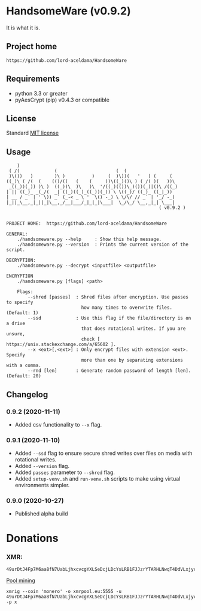 # HandsomeWare (v0.9.2)
It is what it is.

## Project home
```
https://github.com/lord-aceldama/HandsomeWare
```

## Requirements
- python 3.3 or greater
- pyAesCrypt (pip) v0.4.3 or compatible

## License
Standard [MIT license](/LICENSE)


## Usage
```
    )                                                            
 ( /(             (                      (  (                    
 )\())   )        )\ )          )     (  )\))(   '   ) (     (   
((_)\ ( /(  (    (()/((   (    (     ))\((_)()\ ) ( /( )(   ))\  
 _((_))(_)) )\ )  ((_))\  )\   )\  '/((_)(())\_)())(_)|()\ /((_) 
| || ((_)_ _(_/(  _| ((_)((_)_((_))(_)) \ \((_)/ ((_)_ ((_|_))   
| __ / _` | ' \)) _` (_-< _ \ '  \() -_) \ \/\/ // _` | '_/ -_)  
|_||_\__,_|_||_|\__,_/__|___/_|_|_|\___|  \_/\_/ \__,_|_| \___|  
                                                         ( v0.9.2 )


PROJECT HOME:  https://github.com/lord-aceldama/HandsomeWare    

GENERAL:
    ./handsomeware.py --help     : Show this help message.
    ./handsomeware.py --version  : Prints the current version of the script.
    
DECRYPTION:
    ./handsomeware.py --decrypt <inputfile> <outputfile>

ENCRYPTION
    ./handsomeware.py [flags] <path>

    Flags:
        --shred [passes]  : Shred files after encryption. Use passes to specify
                            how many times to overwrite files. (Default: 1)
        --ssd             : Use this flag if the file/directory is on a drive
                            that does rotational writes. If you are unsure,
                            check [ https://unix.stackexchange.com/a/65602 ].
        --x <ext>[,<ext>] : Only encrypt files with extension <ext>. Specify 
                            more than one by separating extensions with a comma.
        --rnd [len]       : Generate random password of length [len]. (Default: 20)
```

## Changelog
### 0.9.2 (2020-11-11)
- Added csv functionality to `--x` flag.

### 0.9.1 (2020-11-10)
- Added `--ssd` flag to ensure secure shred writes over files on media with rotational writes.
- Added `--version` flag.
- Added `passes` parameter to `--shred` flag.
- Added `setup-venv.sh` and `run-venv.sh` scripts to make using virtual environments simpler.

### 0.9.0 (2020-10-27)
- Published alpha build

# Donations
### XMR:
```
49urDtJ4Fp7M6aa8fN7UabLjhxcvcgYXLSeDcjLDcYsLRB1FJJzrYTARHLNwqT4DdVLxjycZ9L9aPj3SCrhhqR2AQAyLrNd
```

[Pool mining](https://web.xmrpool.eu/xmr-monero-easy-mining-guide.html#callout-progress-mining)
```
xmrig --coin 'monero' -o xmrpool.eu:5555 -u 49urDtJ4Fp7M6aa8fN7UabLjhxcvcgYXLSeDcjLDcYsLRB1FJJzrYTARHLNwqT4DdVLxjycZ9L9aPj3SCrhhqR2AQAyLrNd+handsomeware -p x
```

